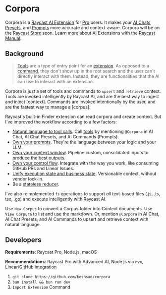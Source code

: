 # Corpora

Corpora is a [Raycast AI Extension](https://developers.raycast.com/ai/learn-core-concepts-of-ai-extensions) for [Pro](https://www.raycast.com/pro) users. It makes your [AI Chats](https://www.raycast.com/core-features/ai), [Presets](https://ray.so/presets/code), and [Prompts](https://ray.so/prompts/code) more accurate and context-aware. Corpora will be on the [Raycast Store](https://www.raycast.com/store) soon. Learn more about AI Extensions with the [Raycast Manual](https://manual.raycast.com/ai-extensions).

## Background

> [Tools](https://developers.raycast.com/information/terminology#tool) are a type of entry point for an [extension](https://developers.raycast.com/information/terminology#extension). As opposed to a [command](https://developers.raycast.com/information/terminology#command), they don't show up in the root search and the user can't directly interact with them. Instead, they are functionalities that the AI can use to interact with an extension.

Corpora is just a set of tools and commands to `upsert` and `retrieve` context. Tools are invoked intelligently by Raycast AI, and are the best way to ingest and inject [context]. Commands are invoked intentionally by the user, and are the fastest way to manage a [corpus].

Raycast's built-in Finder extension can read corpora and create context. But I've improved the workflow according to a few factors:

- [Natural language to tool calls](https://github.com/humanlayer/12-factor-agents/blob/main/content/factor-01-natural-language-to-tool-calls.md). Call [tools](https://developers.raycast.com/information/terminology#tool) by mentioning `@Corpora` in AI Chat, AI Chat Presets, and AI Commands (Prompts).
- [Own your prompts](https://github.com/humanlayer/12-factor-agents/blob/main/content/factor-02-own-your-prompts.md). They're the language between your logic and your LLM.
- [Own your context window](https://github.com/humanlayer/12-factor-agents/blob/main/content/factor-03-own-your-context-window.md). Pipeline custom, consolidated inputs to produce the best outputs.
- [Own your control flow](https://github.com/humanlayer/12-factor-agents/blob/main/content/factor-08-own-your-control-flow.md). Integrate with the way you work, like consuming GitHub PRs and Linear Issues.
- [Unify execution state and business state](https://github.com/humanlayer/12-factor-agents/blob/main/content/factor-05-unify-execution-state.md). Versionable context, without vendor lock-in.
- Be a [stateless reducer](https://github.com/humanlayer/12-factor-agents/blob/main/content/factor-12-stateless-reducer.md).

I've also reimplemented `fs` operations to support *all* text-based files (.js, .ts, tsx, .go) and execute intelligently with Raycast AI.

Use `New Corpus` to convert a Corpus folder into Context documents. Use `View Corpura` to list and use the markdown. Or, mention `@Corpora` in AI Chat, AI Chat Presets, and AI Commands to upsert and retrieve context with natural language.

## Developers

**Requirements**: Raycast Pro, Node.js, macOS

**Recommendations**: Raycast Pro with Advanced AI, Node.js via `nvm`, Linear/GitHub integration

1. `git clone https://github.com/keshsad/corpora`
2. `bun install && bun run dev`
3. `Import Extension` Command
